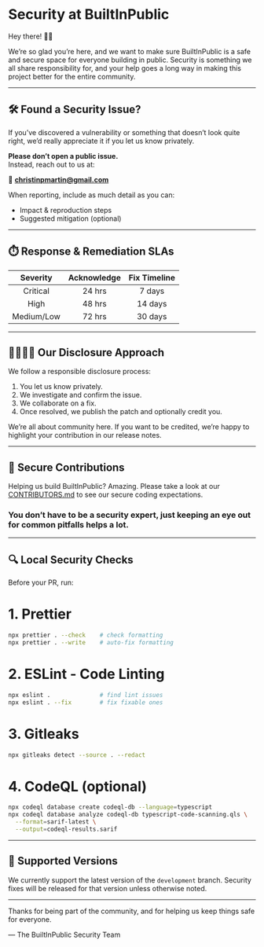 # Security at BuiltInPublic

Hey there! 👋🏻

We’re so glad you’re here, and we want to make sure BuiltInPublic is a safe and secure space for everyone building in public. Security is something we all share responsibility for, and your help goes a long way in making this project better for the entire community.

---

## 🛠 Found a Security Issue?

If you’ve discovered a vulnerability or something that doesn’t look quite right, we’d really appreciate it if you let us know privately.

**Please don’t open a public issue.**  
Instead, reach out to us at:

📧 **christinpmartin@gmail.com**

When reporting, include as much detail as you can:

- Impact & reproduction steps
- Suggested mitigation (optional)

---
## ⏱️ Response & Remediation SLAs

| Severity  | Acknowledge | Fix Timeline |
|:---------:|:-----------:|:------------:|
| Critical  | 24 hrs      | 7 days       |
| High      | 48 hrs      | 14 days      |
| Medium/Low| 72 hrs      | 30 days      |
---

## 🫱🏼‍🫲🏽 Our Disclosure Approach

We follow a responsible disclosure process:

1. You let us know privately.
2. We investigate and confirm the issue.
3. We collaborate on a fix.
4. Once resolved, we publish the patch and optionally credit you.

We’re all about community here. If you want to be credited, we’re happy to highlight your contribution in our release notes.

---

## 🔐 Secure Contributions

Helping us build BuiltInPublic? Amazing. Please take a look at our [CONTRIBUTORS.md](./CONTRIBUTORS.md#secure-coding-practices) to see our secure coding expectations.

### You don’t have to be a security expert, just keeping an eye out for common pitfalls helps a lot.
---

## 🔍 Local Security Checks

Before your PR, run:

# 1. Prettier
```bash
npx prettier . --check    # check formatting
npx prettier . --write    # auto-fix formatting
```
# 2. ESLint - Code Linting
```bash
npx eslint .              # find lint issues
npx eslint . --fix        # fix fixable ones
```

# 3. Gitleaks
```bash
npx gitleaks detect --source . --redact
```
# 4. CodeQL (optional)
```bash
npx codeql database create codeql-db --language=typescript
npx codeql database analyze codeql-db typescript-code-scanning.qls \
  --format=sarif-latest \
  --output=codeql-results.sarif
```
---

## 🧭 Supported Versions

We currently support the latest version of the `development` branch. Security fixes will be released for that version unless otherwise noted.

---

Thanks for being part of the community, and for helping us keep things safe for everyone.

— The BuiltInPublic Security Team

